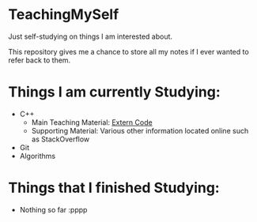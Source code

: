 # TeachingMySelf

Just self-studying on things I am interested about. 

This repository gives me a chance to store all my notes if I ever wanted to refer back to them. 

# Things I am currently Studying:
- C++
	- Main Teaching Material: [Extern Code](https://www.youtube.com/watch?v=mUQZ1qmKlLY)
	- Supporting Material: Various other information located online such as StackOverflow
- Git
- Algorithms

# Things that I finished Studying:
- Nothing so far :pppp

